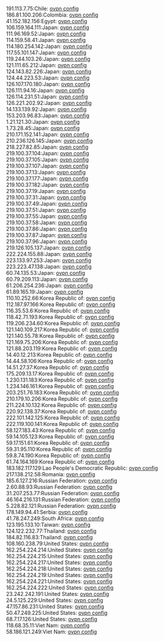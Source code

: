 191.113.7.75:Chile: [ovpn config](vpn/191_113_7_75.ovpn)  
186.81.100.206:Colombia: [ovpn config](vpn/186_81_100_206.ovpn)  
41.152.182.156:Egypt: [ovpn config](vpn/41_152_182_156.ovpn)  
106.159.164.111:Japan: [ovpn config](vpn/106_159_164_111.ovpn)  
111.96.169.52:Japan: [ovpn config](vpn/111_96_169_52.ovpn)  
114.159.58.41:Japan: [ovpn config](vpn/114_159_58_41.ovpn)  
114.180.254.142:Japan: [ovpn config](vpn/114_180_254_142.ovpn)  
117.55.101.147:Japan: [ovpn config](vpn/117_55_101_147.ovpn)  
119.244.103.26:Japan: [ovpn config](vpn/119_244_103_26.ovpn)  
121.111.65.212:Japan: [ovpn config](vpn/121_111_65_212.ovpn)  
124.143.82.226:Japan: [ovpn config](vpn/124_143_82_226.ovpn)  
124.44.223.53:Japan: [ovpn config](vpn/124_44_223_53.ovpn)  
126.107.170.180:Japan: [ovpn config](vpn/126_107_170_180.ovpn)  
126.111.94.16:Japan: [ovpn config](vpn/126_111_94_16.ovpn)  
126.114.231.51:Japan: [ovpn config](vpn/126_114_231_51.ovpn)  
126.221.202.92:Japan: [ovpn config](vpn/126_221_202_92.ovpn)  
14.133.139.92:Japan: [ovpn config](vpn/14_133_139_92.ovpn)  
153.203.96.83:Japan: [ovpn config](vpn/153_203_96_83.ovpn)  
1.21.121.30:Japan: [ovpn config](vpn/1_21_121_30.ovpn)  
1.73.28.45:Japan: [ovpn config](vpn/1_73_28_45.ovpn)  
210.171.152.141:Japan: [ovpn config](vpn/210_171_152_141.ovpn)  
210.236.126.145:Japan: [ovpn config](vpn/210_236_126_145.ovpn)  
218.227.82.85:Japan: [ovpn config](vpn/218_227_82_85.ovpn)  
219.100.37.104:Japan: [ovpn config](vpn/219_100_37_104.ovpn)  
219.100.37.105:Japan: [ovpn config](vpn/219_100_37_105.ovpn)  
219.100.37.107:Japan: [ovpn config](vpn/219_100_37_107.ovpn)  
219.100.37.13:Japan: [ovpn config](vpn/219_100_37_13.ovpn)  
219.100.37.177:Japan: [ovpn config](vpn/219_100_37_177.ovpn)  
219.100.37.182:Japan: [ovpn config](vpn/219_100_37_182.ovpn)  
219.100.37.19:Japan: [ovpn config](vpn/219_100_37_19.ovpn)  
219.100.37.31:Japan: [ovpn config](vpn/219_100_37_31.ovpn)  
219.100.37.49:Japan: [ovpn config](vpn/219_100_37_49.ovpn)  
219.100.37.51:Japan: [ovpn config](vpn/219_100_37_51.ovpn)  
219.100.37.55:Japan: [ovpn config](vpn/219_100_37_55.ovpn)  
219.100.37.58:Japan: [ovpn config](vpn/219_100_37_58.ovpn)  
219.100.37.86:Japan: [ovpn config](vpn/219_100_37_86.ovpn)  
219.100.37.87:Japan: [ovpn config](vpn/219_100_37_87.ovpn)  
219.100.37.96:Japan: [ovpn config](vpn/219_100_37_96.ovpn)  
219.126.105.137:Japan: [ovpn config](vpn/219_126_105_137.ovpn)  
222.224.155.88:Japan: [ovpn config](vpn/222_224_155_88.ovpn)  
223.133.97.253:Japan: [ovpn config](vpn/223_133_97_253.ovpn)  
223.223.47.138:Japan: [ovpn config](vpn/223_223_47_138.ovpn)  
60.74.135.53:Japan: [ovpn config](vpn/60_74_135_53.ovpn)  
60.79.209.113:Japan: [ovpn config](vpn/60_79_209_113.ovpn)  
61.206.254.236:Japan: [ovpn config](vpn/61_206_254_236.ovpn)  
61.89.165.19:Japan: [ovpn config](vpn/61_89_165_19.ovpn)  
110.10.252.66:Korea Republic of: [ovpn config](vpn/110_10_252_66.ovpn)  
112.187.97.166:Korea Republic of: [ovpn config](vpn/112_187_97_166.ovpn)  
116.35.53.6:Korea Republic of: [ovpn config](vpn/116_35_53_6.ovpn)  
118.42.71.193:Korea Republic of: [ovpn config](vpn/118_42_71_193.ovpn)  
119.206.234.60:Korea Republic of: [ovpn config](vpn/119_206_234_60.ovpn)  
121.140.109.217:Korea Republic of: [ovpn config](vpn/121_140_109_217.ovpn)  
121.140.55.78:Korea Republic of: [ovpn config](vpn/121_140_55_78.ovpn)  
121.169.75.206:Korea Republic of: [ovpn config](vpn/121_169_75_206.ovpn)  
121.88.203.119:Korea Republic of: [ovpn config](vpn/121_88_203_119.ovpn)  
14.40.12.213:Korea Republic of: [ovpn config](vpn/14_40_12_213.ovpn)  
14.44.58.106:Korea Republic of: [ovpn config](vpn/14_44_58_106.ovpn)  
14.51.27.37:Korea Republic of: [ovpn config](vpn/14_51_27_37.ovpn)  
175.209.13.17:Korea Republic of: [ovpn config](vpn/175_209_13_17.ovpn)  
1.230.131.183:Korea Republic of: [ovpn config](vpn/1_230_131_183.ovpn)  
1.234.146.161:Korea Republic of: [ovpn config](vpn/1_234_146_161.ovpn)  
203.251.76.183:Korea Republic of: [ovpn config](vpn/203_251_76_183.ovpn)  
210.179.10.206:Korea Republic of: [ovpn config](vpn/210_179_10_206.ovpn)  
211.224.10.132:Korea Republic of: [ovpn config](vpn/211_224_10_132.ovpn)  
220.92.138.37:Korea Republic of: [ovpn config](vpn/220_92_138_37.ovpn)  
222.101.142.125:Korea Republic of: [ovpn config](vpn/222_101_142_125.ovpn)  
222.119.100.141:Korea Republic of: [ovpn config](vpn/222_119_100_141.ovpn)  
58.127.183.43:Korea Republic of: [ovpn config](vpn/58_127_183_43.ovpn)  
59.14.105.123:Korea Republic of: [ovpn config](vpn/59_14_105_123.ovpn)  
59.17.151.61:Korea Republic of: [ovpn config](vpn/59_17_151_61.ovpn)  
59.31.95.110:Korea Republic of: [ovpn config](vpn/59_31_95_110.ovpn)  
59.8.74.190:Korea Republic of: [ovpn config](vpn/59_8_74_190.ovpn)  
61.74.164.169:Korea Republic of: [ovpn config](vpn/61_74_164_169.ovpn)  
183.182.117.129:Lao People's Democratic Republic: [ovpn config](vpn/183_182_117_129.ovpn)  
217.138.212.58:Romania: [ovpn config](vpn/217_138_212_58.ovpn)  
185.6.127.216:Russian Federation: [ovpn config](vpn/185_6_127_216.ovpn)  
2.60.88.93:Russian Federation: [ovpn config](vpn/2_60_88_93.ovpn)  
31.207.253.77:Russian Federation: [ovpn config](vpn/31_207_253_77.ovpn)  
46.164.216.131:Russian Federation: [ovpn config](vpn/46_164_216_131.ovpn)  
5.228.82.121:Russian Federation: [ovpn config](vpn/5_228_82_121.ovpn)  
178.149.94.41:Serbia: [ovpn config](vpn/178_149_94_41.ovpn)  
41.78.247.249:South Africa: [ovpn config](vpn/41_78_247_249.ovpn)  
123.195.133.10:Taiwan: [ovpn config](vpn/123_195_133_10.ovpn)  
124.122.232.77:Thailand: [ovpn config](vpn/124_122_232_77.ovpn)  
184.82.116.83:Thailand: [ovpn config](vpn/184_82_116_83.ovpn)  
108.160.238.79:United States: [ovpn config](vpn/108_160_238_79.ovpn)  
162.254.224.214:United States: [ovpn config](vpn/162_254_224_214.ovpn)  
162.254.224.215:United States: [ovpn config](vpn/162_254_224_215.ovpn)  
162.254.224.217:United States: [ovpn config](vpn/162_254_224_217.ovpn)  
162.254.224.218:United States: [ovpn config](vpn/162_254_224_218.ovpn)  
162.254.224.219:United States: [ovpn config](vpn/162_254_224_219.ovpn)  
162.254.224.221:United States: [ovpn config](vpn/162_254_224_221.ovpn)  
162.254.224.222:United States: [ovpn config](vpn/162_254_224_222.ovpn)  
23.242.242.191:United States: [ovpn config](vpn/23_242_242_191.ovpn)  
24.5.125.229:United States: [ovpn config](vpn/24_5_125_229.ovpn)  
47.157.86.231:United States: [ovpn config](vpn/47_157_86_231.ovpn)  
50.47.249.225:United States: [ovpn config](vpn/50_47_249_225.ovpn)  
68.7.17.126:United States: [ovpn config](vpn/68_7_17_126.ovpn)  
118.68.35.11:Viet Nam: [ovpn config](vpn/118_68_35_11.ovpn)  
58.186.121.249:Viet Nam: [ovpn config](vpn/58_186_121_249.ovpn)  
